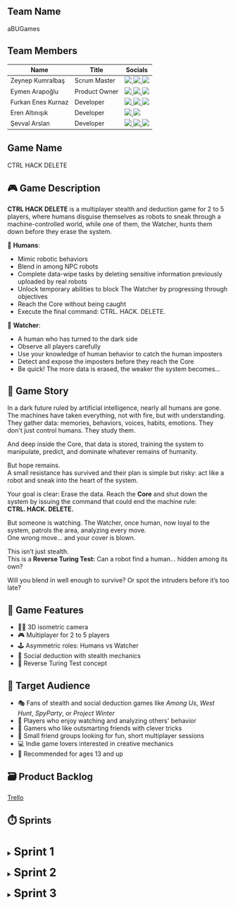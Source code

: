 ## Team Name
aBUGames

## Team Members

| Name               | Title          | Socials                                                                                                                                                                                                                                                                                                                                                                                                                                                                    |
|--------------------|----------------|----------------------------------------------------------------------------------------------------------------------------------------------------------------------------------------------------------------------------------------------------------------------------------------------------------------------------------------------------------------------------------------------------------------------------------------------------------------------------|
| Zeynep Kumralbaş   | Scrum Master   | <a href="https://www.linkedin.com/in/zeynep-kumralbas/"><img src="https://cdn.jsdelivr.net/gh/devicons/devicon/icons/linkedin/linkedin-original.svg" width="24"/>                  <a href="https://github.com/ZeynepKumralbas"><img src="https://cdn.jsdelivr.net/gh/devicons/devicon/icons/github/github-original.svg" width="24"/>       <a href="https://zeynepkumralbas.itch.io/"><img src="https://static.itch.io/images/itchio-textless-black.svg" width="24"/></a> |
| Eymen Arapoğlu     | Product Owner  | <a href="https://www.linkedin.com/in/eymen-arapo%C4%9Flu-3543a8262/"><img src="https://cdn.jsdelivr.net/gh/devicons/devicon/icons/linkedin/linkedin-original.svg" width="24"/>     <a href="https://github.com/Eymen179"><img src="https://cdn.jsdelivr.net/gh/devicons/devicon/icons/github/github-original.svg" width="24"/>              <a href="https://eymen179.itch.io/"><img src="https://static.itch.io/images/itchio-textless-black.svg" width="24"/></a>        |
| Furkan Enes Kurnaz | Developer      | <a href="https://www.linkedin.com/in/furkan-enes-kurnaz-906999236/"><img src="https://cdn.jsdelivr.net/gh/devicons/devicon/icons/linkedin/linkedin-original.svg" width="24"/>      <a href="https://github.com/FurkanEnesKurnaz"><img src="https://cdn.jsdelivr.net/gh/devicons/devicon/icons/github/github-original.svg" width="24"/>      <a href="https://furkankurnaz.itch.io/"><img src="https://static.itch.io/images/itchio-textless-black.svg" width="24"/></a>    |
| Eren Altınışık     | Developer      | <a href="https://www.linkedin.com/in/erenaltinisik/"><img src="https://cdn.jsdelivr.net/gh/devicons/devicon/icons/linkedin/linkedin-original.svg" width="24"/>                     <a href="https://github.com/goldenlight97"><img src="https://cdn.jsdelivr.net/gh/devicons/devicon/icons/github/github-original.svg" width="24"/>                                                                                                                                        |
| Şevval Arslan      | Developer      | <a href="https://www.linkedin.com/in/%C5%9Fevval-arslan-039526256/"><img src="https://cdn.jsdelivr.net/gh/devicons/devicon/icons/linkedin/linkedin-original.svg" width="24"/>      <a href="http://github.com/iamsevval"><img src="https://cdn.jsdelivr.net/gh/devicons/devicon/icons/github/github-original.svg" width="24"/>              <a href="https://sevvalarslan.itch.io"><img src="https://static.itch.io/images/itchio-textless-black.svg" width="24"/></a>     |


## Game Name
CTRL HACK DELETE

<!--
## 🎮 Game Description
**CTRL HACK DELETE** is a multiplayer stealth and deduction game  for 2 to 5 players, where humans disguise themselves as robots to sneak through a machine-controlled world.

👤 **Humans**:
- Mimic robotic behaviors
- Sabotage the tasks completed by real robots
- Reach the Core without being caught

🔎 **Watcher**:
- Observe all players carefully
- Detect and expose the human imposters before they reach the Core

## 📖 Game Story
In a dark future ruled by artificial intelligence, nearly all humans are gone.  
But a small resistance remains  and their plan is simple but risky: act like a robot and sneak into the heart of the system.

Your goal is clear: reach the **Core** and issue the command that could end the machine rule:  
**CTRL. HACK. DELETE.**

But the robots are not blind. The Watcher patrols the area, analyzing every move. 
One wrong move... and your cover is blown.

Will you blend in well enough to survive? Or spot the intruders before it’s too late?

## 🧩 Game Features
- 🧍‍♂️ 3D isometric camera  
- 🎮 Multiplayer (2-5 players)
- 🕹️ Asymmetric roles: Humans vs Watcher
- 🧠 Social deduction with stealth mechanics

## 🎯 Target Audience
- 🎭 Fans of stealth and social deduction games like *Among Us*, *West Hunt*, *SpyParty*, or *Project Winter*  
- 👀 Players who enjoy watching and analyzing others' behavior  
- 🧠 Gamers who like outsmarting friends with clever tricks  
- 👥 Small friend groups looking for fun, short multiplayer sessions  
- 💻 Indie game lovers interested in creative mechanics  
- 🔞 Recommended for ages 13 and up
-->

## 🎮 Game Description
**CTRL HACK DELETE** is a multiplayer stealth and deduction game for 2 to 5 players, where humans disguise themselves as robots to sneak through a machine-controlled world, while one of them, the Watcher, hunts them down before they erase the system.

👤 **Humans**:
- Mimic robotic behaviors
- Blend in among NPC robots
- Complete data-wipe tasks by deleting sensitive information previously uploaded by real robots
- Unlock temporary abilities to block The Watcher by progressing through objectives
- Reach the Core without being caught
- Execute the final command: CTRL. HACK. DELETE.

🔎 **Watcher**:
- A human who has turned to the dark side
- Observe all players carefully
- Use your knowledge of human behavior to catch the human imposters
- Detect and expose the imposters before they reach the Core
- Be quick! The more data is erased, the weaker the system becomes...

## 📖 Game Story
In a dark future ruled by artificial intelligence, nearly all humans are gone.  
The machines have taken everything, not with fire, but with understanding.
They gather data: memories, behaviors, voices, habits, emotions.
They don't just control humans. They study them.

And deep inside the Core, that data is stored, training the system to manipulate, predict, and dominate whatever remains of humanity.

But hope remains.  
A small resistance has survived and their plan is simple but risky: act like a robot and sneak into the heart of the system.

Your goal is clear: Erase the data. Reach the **Core** and shut down the system by issuing the command that could end the machine rule:  
**CTRL. HACK. DELETE.**

But someone is watching. The Watcher, once human, now loyal to the system, patrols the area, analyzing every move.  
One wrong move... and your cover is blown.

This isn’t just stealth.  
This is a **Reverse Turing Test:** 
Can a robot find a human… hidden among its own?

Will you blend in well enough to survive? Or spot the intruders before it’s too late?

## 🧩 Game Features
- 🧍‍♂️ 3D isometric camera  
- 🎮 Multiplayer for 2 to 5 players
- 🕹️ Asymmetric roles: Humans vs Watcher
- 🧠 Social deduction with stealth mechanics
- 🤖 Reverse Turing Test concept

## 🎯 Target Audience
- 🎭 Fans of stealth and social deduction games like *Among Us*, *West Hunt*, *SpyParty*, or *Project Winter*  
- 👀 Players who enjoy watching and analyzing others' behavior  
- 🧠 Gamers who like outsmarting friends with clever tricks  
- 👥 Small friend groups looking for fun, short multiplayer sessions  
- 💻 Indie game lovers interested in creative mechanics  
- 🔞 Recommended for ages 13 and up


## 🗃️ Product Backlog
[Trello](https://trello.com/invite/b/68582bb91c557a8922e77594/ATTIdcd19b358bfb2d774811755d1cf56501AEFE1FCE/yzta-bootcamp)

## ⏱️ Sprints
<br/>
<details>
  <summary><span style="font-size: 1.8em; font-weight: bold;"><strong> Sprint 1 </strong> </span></summary>
  <br/>

  <span style="font-size: 1.3em; font-weight: bold;"><strong>Sprint Notes:</strong></span>
  <ul>
    <li>The first sprint runs from 21.06.2025 to 06.07.2025.</li>
    <li>The team will spend the first 4 days deciding on the game and its core concept. Once finalized, development tasks will begin.</li>
    <li>WhatsApp is chosen for daily communication, and Slack will be used for meetings.</li>
    <li>Trello is selected as the project management tool.</li>
    <li>The Unity version 2022.3.62f1 is selected for development.</li>
    <li>All project-related documents-such as the GDD, assets, and useful tutorial links-are being collected in a shared drive, which will be made available <a href="https://docs.google.com/spreadsheets/d/1UA6Lbe0VZeKEjKApvO1Zaipfry5AQ53mlFhx4ICyTPQ/edit?usp=sharing" target="_blank">here</a> at the end of the project.</li>
    <li>Responsibilities, including coding/development and design tasks, are assigned and shared among team members for this sprint.</li>
      <li>
      The goals for this sprint include:
      <ul>
        <li>Finding character and environment assets related to the game concept,</li>
        <li>Setting up the multiplayer system and enabling 2-player control,</li>
        <li>Developing NPCs that move around randomly,</li>
        <li>Designing a basic game scene, and</li>
        <li>Creating the main menu.</li>
      </ul>
    </li>
    <li>
      By the end of the sprint, the team aims to deliver a playable multiplayer prototype, featuring:
      <ul>
        <li>Basic assets,</li>
        <li>A functional main menu, and</li>
        <li>NPCs that wander randomly within the game scene.</li>
      </ul>
    </li>
    <li> Potential risks include slower progress from team members who are currently working or attending job interviews.
    </li>
    <li>
      Project Structure & Planning:
      <ul>
        <li>User personas and user stories are documented alongside the project backlog in Trello.</li>
        <li>Each user story is linked to a user persona; each task is associated with a specific user story.</li>
        <li>All tasks are assigned to one of the three sprints based on development priorities.</li>
      </ul>
    </li>
  </ul>

  <span style="font-size: 1.3em; font-weight: bold;"><strong>Estimated Points to Complete:</strong></span>
    38/164

  <span style="font-size: 1.3em; font-weight: bold;"><strong>Point Completion Logic:</strong></span>
  To estimate the effort required for each task, we adopted the Fibonacci-based point system (1, 2, 3, 5, 8). We chose this approach because it effectively captures the relative complexity and inherent uncertainty of tasks better than strict time-based estimates.
  As a newly formed team working with unfamiliar systems-such as multiplayer networking, NPC behaviors, and synchronized interactions-we anticipate unpredictability in assessing task difficulty. The Fibonacci sequence’s increasing gaps allow us to naturally express this uncertainty by giving larger tasks proportionally greater weight.
  This method also promotes better communication and shared understanding within the team, as it encourages discussion about task scope and complexity rather than exact time predictions, which are often unreliable in our context. By focusing on relative effort instead of absolute hours, we can plan sprints more clearly, balance workloads more effectively, and adapt quickly as our knowledge improves throughout development.
  Overall, Fibonacci estimation aligns well with our team’s experience level and project nature, making it a practical and flexible choice for managing effort estimation.    

  <span style="font-size: 1.3em; font-weight: bold;"><strong>Daily Scrum:</strong></span>
  Daily updates and quick discussions are shared through WhatsApp, and meetings take place on Slack. <a href="https://github.com/ZeynepKumralbas/CtrlHackDelete/tree/main/ProjectManagement/Sprint1/DailyScrum" target="_blank">Sprint 1 Daily Scrum</a>

  <span style="font-size: 1.3em; font-weight: bold;"><strong>Sprint Board Update:</strong></span>
  Task categories on the Trello board are color-coded for clarity:

  <p align="center">
    <img src="https://raw.githubusercontent.com/ZeynepKumralbas/CtrlHackDelete/refs/heads/main/ProjectManagement/Sprint1/TrelloBoard/ColorLegend.png" alt="Trello Board Color Legend" style="width:50%;"  />
    <br/><em>Figure 1.1: Trello Board Color Legend</em>
  </p>

  <p align="center">
    <img src="https://raw.githubusercontent.com/ZeynepKumralbas/CtrlHackDelete/main/ProjectManagement/Sprint1/TrelloBoard/TrelloBoardUpdate.png" alt="Trello Board" width="400" />
    <br/><em>Figure 1.2: Trello Board</em>
  </p>

  <br/>
  <span style="font-size: 1.3em; font-weight: bold;"><strong>Game Status Screenshots:</strong></span>
  <br/>
  <br/>
  <p align="center">
    <img src="https://raw.githubusercontent.com/ZeynepKumralbas/CtrlHackDelete/main/ProjectManagement/Sprint1/GameStatusScreenshots/RobotAsset.png" alt="Robot Asset" width="400" />
    <br/><em>Figure 1.3: Robot Asset</em>
  </p>

  <p align="center">
    <img src="https://raw.githubusercontent.com/ZeynepKumralbas/CtrlHackDelete/main/ProjectManagement/Sprint1/GameStatusScreenshots/MenuFindRoom.png" alt="Find Room" width="400"/>
    <br/><em>Figure 1.4: Find Room Menu</em>
  </p>

  <p align="center">
    <img src="https://raw.githubusercontent.com/ZeynepKumralbas/CtrlHackDelete/main/ProjectManagement/Sprint1/GameStatusScreenshots/MenuTeamSelection.png" alt="Team Selection Menu" width="400"/>
    <br/><em>Figure 1.5: Team Selection Menu</em>
  </p>

  <p align="center">
    <img src="https://raw.githubusercontent.com/ZeynepKumralbas/CtrlHackDelete/main/ProjectManagement/Sprint1/GameStatusScreenshots/GameWith2OnlinePlayers.png" alt="Game Scene with 2 Online Players" width="400"/>
    <br/><em>Figure 1.6: Game Scene with 2 Online Players</em>
  </p>

  <p align="center">
    <img src="https://raw.githubusercontent.com/ZeynepKumralbas/CtrlHackDelete/main/ProjectManagement/Sprint1/GameStatusScreenshots/NPCsWanderingAround.png" alt="NPCs Wandering Around" width="400"/>
    <br/><em>Figure 1.7: NPCs Wandering Around</em>
  </p>
    
  <br/>
  <span style="font-size: 1.3em; font-weight: bold;"><strong>Sprint Review:</strong></span>
  During Sprint 1, the team aimed to build the foundation of the game by setting up the multiplayer infrastructure, implementing character control, NPC movement, developing the team selection menu, and designing the main menu.
  Most of the planned goals were successfully completed and integrated into a playable prototype. Minor bugs remain, which will be addressed in Sprint 2.
  Due to limited availability of some team members, caused by ongoing work or interview commitments, the team was able to complete 31 out of the estimated 38 points for this sprint, still covering nearly all core objectives.

  <br/>
  <br/>
  <span style="font-size: 1.3em; font-weight: bold;"><strong>Sprint Retrospective:</strong></span>
  During this sprint, the team collaborated effectively and successfully met most of the planned goals. However, two main challenges were identified:
  <ul>
    <li><strong>File Management:</strong> Some difficulties occurred during merge operations due to inconsistent or unclear file naming conventions. A clearer and unified naming strategy will be adopted for future work.</li>
    <li><strong>Time Constraints:</strong> Certain members had limited availability due to professional responsibilities. To address this, one team member has been assigned to support their workload-particularly focusing on UI/design tasks-in the upcoming sprint.</li>
  </ul>
  <p>These insights will help guide improvements in workflow and collaboration throughout the rest of the project.</p>
  </details>


<br/>
<details>
  <summary><span style="font-size: 1.8em; font-weight: bold;"><strong> Sprint 2 </strong> </span></summary>
  <br/>

  <span style="font-size: 1.3em; font-weight: bold;"><strong>Sprint Notes:</strong></span>
  <ul>
    <li>The second sprint runs from 07.07.2025 to 20.07.2025.</li>
    <li>The team decided to meet daily to speed up the development process and resolve blockers more efficiently.</li>
    <li>WhatsApp is used for daily updates, while Slack is used for regular meetings.<li>
      The goals for this sprint include:
      <ul>
        <li>Testing the game developed during Sprint 1 and fixing any identified bugs,</li>
        <li>Developing the Watcher role and its interaction with players,</li>
        <li>Implementing the player sabotage mechanic towards the Watcher,</li>
        <li>Creating task-based NPCs with animation support,</li>
        <li>Designing and refining the game scene, and</li>
        <li>Improving the main menu UI.</li>
      </ul>
    <li>
      By the end of the sprint, the team aims to deliver a playable multiplayer prototype, featuring:
      <ul>
        <li>Player and Watcher interaction,</li>
        <li>Task-based NPCs functioning within the game scene,</li>
        <li>A fully designed and functional main menu, and</li>
        <li>A complete game environment where the main gameplay takes place.</li>
      </ul>
    </li>
  <li> Potential risks include slower progress from the team members who are currently working.

    
  </ul>

  <span style="font-size: 1.3em; font-weight: bold;"><strong>Estimated Points to Complete:</strong></span>
   79/133

  <span style="font-size: 1.3em; font-weight: bold;"><strong>Point Completion Logic:</strong></span>
  The task points were estimated using the Fibonacci-based point system.
  A total of 133 points remain across Sprint 2 and Sprint 3.
  For this sprint, 79 points were planned, including 7 points carried over from Sprint 1 and 72 points newly assigned to Sprint 2.

  <span style="font-size: 1.3em; font-weight: bold;"><strong>Daily Scrum:</strong></span>
  Daily updates and quick discussions are shared through WhatsApp, and meetings take place on Slack. <a href="https://github.com/ZeynepKumralbas/CtrlHackDelete/tree/main/ProjectManagement/Sprint2/DailyScrum" target="_blank">Sprint 2 Daily Scrum</a>

  <span style="font-size: 1.3em; font-weight: bold;"><strong>Sprint Board Update:</strong></span>
  Task categories on the Trello board are updated. Color-coding is used to clearly indicate task status and priority:
  <p align="center">
    <img src="https://raw.githubusercontent.com/ZeynepKumralbas/CtrlHackDelete/refs/heads/main/ProjectManagement/Sprint2/TrelloBoard/ColorLegend.png" alt="Trello Board Color Legend" style="width:50%;"  />
    <br/><em>Figure 2.1: Trello Board Color Legend</em>
  </p>

  <p align="center">
    <img src="https://raw.githubusercontent.com/ZeynepKumralbas/CtrlHackDelete/refs/heads/main/ProjectManagement/Sprint2/TrelloBoard/TrelloBoardUpdate.png" alt="Trello Board Color Legend" style="width:50%;"  />
    <br/><em>Figure 2.2: Trello Board</em>
  </p>

  <br/>
  <span style="font-size: 1.3em; font-weight: bold;"><strong>Game Status Screenshots:</strong></span>
  <br/>
  <br/>

  <p align="center">
    <img src="https://raw.githubusercontent.com/ZeynepKumralbas/CtrlHackDelete/refs/heads/main/ProjectManagement/Sprint2/GameStatusScreenshots/WatcherAndRobotAssets.png" alt="Robot Asset" width="400" />
    <br/><em>Figure 2.3: Watcher and Robot Asset</em>
  </p>

  <p align="center">
    <img src="https://raw.githubusercontent.com/ZeynepKumralbas/CtrlHackDelete/refs/heads/main/ProjectManagement/Sprint2/GameStatusScreenshots/MainMenu.jpeg" alt="Robot Asset" width="400" />
    <br/><em>Figure 2.4: Main Menu</em>
  </p>

  <p align="center">
    <img src="https://raw.githubusercontent.com/ZeynepKumralbas/CtrlHackDelete/refs/heads/main/ProjectManagement/Sprint2/GameStatusScreenshots/TeamSelection.jpeg" alt="Robot Asset" width="400" />
    <br/><em>Figure 2.5: Team Selection Menu</em>
  </p>

  <p align="center">
    <img src="https://raw.githubusercontent.com/ZeynepKumralbas/CtrlHackDelete/refs/heads/main/ProjectManagement/Sprint2/GameStatusScreenshots/WatcherSabotage1.png" alt="Robot Asset" width="400" />
    <br/><em>Figure 2.6: Human Sabotage 1 to Watcher</em>
  </p>

  <p align="center">
    <img src="https://raw.githubusercontent.com/ZeynepKumralbas/CtrlHackDelete/refs/heads/main/ProjectManagement/Sprint2/GameStatusScreenshots/WatcherSabotage2.png" alt="Robot Asset" width="400" />
    <br/><em>Figure 2.7: Human Sabotage 2 to Watcher</em>
  </p>

  <p align="center">
    <img src="https://raw.githubusercontent.com/ZeynepKumralbas/CtrlHackDelete/refs/heads/main/ProjectManagement/Sprint2/GameStatusScreenshots/WatcherSabotage3.png" alt="Robot Asset" width="400" />
    <br/><em>Figure 2.8: Human Sabotage 3 to Watcher</em>
  </p>

  <p align="center">
    <img src="https://raw.githubusercontent.com/ZeynepKumralbas/CtrlHackDelete/refs/heads/main/ProjectManagement/Sprint2/GameStatusScreenshots/TaskBasedNPC.png" alt="Robot Asset" width="400" />
    <br/><em>Figure 2.9: Task-based NPCs</em>
  </p>

  <p align="center">
    <img src="http://raw.githubusercontent.com/ZeynepKumralbas/CtrlHackDelete/refs/heads/main/ProjectManagement/Sprint2/GameStatusScreenshots/GameScene.png" alt="Robot Asset" width="400" />
    <br/><em>Figure 2.10: Basic Game Scene</em>
  </p>

  <br/>
  <span style="font-size: 1.3em; font-weight: bold;"><strong>Sprint Review:</strong></span>
    The team aimed to implement Watcher control mechanics, task-based NPCs, the sabotage system, enhancements to the main menu and designing the environment.
    Most of the planned goals were successfully completed and integrated into the game. A new playable prototype now includes NPCs with basic task-based behaviors and Watcher-player interactions.
    Minor bugs and optimization issues were noted and will be addressed during Sprint 3.
    Some tasks planned for Sprint 2 could not be completed due to the environment not being fully implemented.
    All remaining tasks from Sprint 1 have been completed.
    The team was able to complete 57 out of the estimated 79 points for this sprint.
  <br/>
  <br/>
  <span style="font-size: 1.3em; font-weight: bold;"><strong>Sprint Retrospective:</strong></span>
  <ul>  
    <li>The team maintained strong collaboration, and daily communication helped resolve blockers quickly.</li>
    <li>As development progressed and the need for multiple developers to now work within the same scene, potential merge conflicts became a concern.</li>
    <li>To minimize these conflicts, the team decided to work with modular prefabs inside the shared scene, allowing individual components to be edited independently.</li>
    <li>The remaining tasks from Sprint 2 have been prioritized and are scheduled for completion in the early days of Sprint 3.</li>
  </ul>
</details>

<br/>
<details>
  <summary><span style="font-size: 1.8em; font-weight: bold;"><strong> Sprint 3 </strong> </span></summary>
  <br/>

  <span style="font-size: 1.3em; font-weight: bold;"><strong>Sprint Notes:</strong></span>
  <ul>
    <li>The third sprint runs from 21.07.2025 to 03.08.2025.</li>
    <li>WhatsApp is used for daily updates, while Slack is used for regular meetings.<li>
      The goals for this sprint include:
      <ul>
        <li>Testing the game developed during Sprint 2 and fixing any identified bugs,</li>
        <li>Complete any unfinished tasks from Sprint 2 in the early days of Sprint 3,</li>
        <li>Integrate VFX and sound effects to enhance game feedback and atmosphere,</li>
        <li>Establish the narrative structure of the game through cutscenes,</li>
        <li>Conduct multiplayer testing, including synchronization of the players,</li>
        <li>Perform final polishing to improve overall gameplay experience.</li>
      </ul>
    <li>
      By the end of the sprint, the team aims to deliver a playable multiplayer prototype, featuring:
      <ul>
        <li>A fully implemented and tested game,</li>
        <li>Functional Human (imposter), NPC and Watcher mechanics,</li>
        <li>Integrated cutscenes, VFX, and audio for a complete game experience.</li>
      </ul>
    </li>
  <li> Potential risks include slower progress from the team members who are currently working.

    
  </ul>

  <span style="font-size: 1.3em; font-weight: bold;"><strong>Estimated Points to Complete:</strong></span>
   76/76

  <span style="font-size: 1.3em; font-weight: bold;"><strong>Point Completion Logic:</strong></span>
  The task points were estimated using the Fibonacci-based point system.
  A total of 76 points remain across Sprint 3.
  For this sprint, 76 points were planned, including 22 points carried over from Sprint 2 and 55 points newly assigned to Sprint 3.

  <span style="font-size: 1.3em; font-weight: bold;"><strong>Daily Scrum:</strong></span>
  Daily updates and quick discussions are shared through WhatsApp, and meetings take place on Slack. <a href="https://github.com/ZeynepKumralbas/CtrlHackDelete/tree/main/ProjectManagement/Sprint3/DailyScrum" target="_blank">Sprint 3 Daily Scrum</a>

  <span style="font-size: 1.3em; font-weight: bold;"><strong>Sprint Board Update:</strong></span>
  Task categories on the Trello board unchanged. Color-coding is used to clearly indicate task status and priority:
  <p align="center">
    <img src="https://raw.githubusercontent.com/ZeynepKumralbas/CtrlHackDelete/refs/heads/main/ProjectManagement/Sprint3/TrelloBoard/ColorLegend.png" alt="Trello Board Color Legend" style="width:50%;"  />
    <br/><em>Figure 3.1: Trello Board Color Legend</em>
  </p>
  
<!--
  <p align="center">
    <img src="https://raw.githubusercontent.com/ZeynepKumralbas/CtrlHackDelete/refs/heads/main/ProjectManagement/Sprint2/TrelloBoard/TrelloBoardUpdate.png" alt="Trello Board Color Legend" style="width:50%;"  />
    <br/><em>Figure 3.2: Trello Board</em>
  </p>
  -->

  <br/>
  <span style="font-size: 1.3em; font-weight: bold;"><strong>Game Status Screenshots:</strong></span>
  <br/>
  <br/>

  <!--
  <p align="center">
    <img src="https://raw.githubusercontent.com/ZeynepKumralbas/CtrlHackDelete/refs/heads/main/ProjectManagement/Sprint2/GameStatusScreenshots/WatcherAndRobotAssets.png" alt="Robot Asset" width="400" />
    <br/><em>Figure 2.3: Watcher and Robot Asset</em>
  </p>

  <p align="center">
    <img src="https://raw.githubusercontent.com/ZeynepKumralbas/CtrlHackDelete/refs/heads/main/ProjectManagement/Sprint2/GameStatusScreenshots/MainMenu.jpeg" alt="Robot Asset" width="400" />
    <br/><em>Figure 2.4: Main Menu</em>
  </p>

  <p align="center">
    <img src="https://raw.githubusercontent.com/ZeynepKumralbas/CtrlHackDelete/refs/heads/main/ProjectManagement/Sprint2/GameStatusScreenshots/TeamSelection.jpeg" alt="Robot Asset" width="400" />
    <br/><em>Figure 2.5: Team Selection Menu</em>
  </p>

  <p align="center">
    <img src="https://raw.githubusercontent.com/ZeynepKumralbas/CtrlHackDelete/refs/heads/main/ProjectManagement/Sprint2/GameStatusScreenshots/WatcherSabotage1.png" alt="Robot Asset" width="400" />
    <br/><em>Figure 2.6: Human Sabotage 1 to Watcher</em>
  </p>

  <p align="center">
    <img src="https://raw.githubusercontent.com/ZeynepKumralbas/CtrlHackDelete/refs/heads/main/ProjectManagement/Sprint2/GameStatusScreenshots/WatcherSabotage2.png" alt="Robot Asset" width="400" />
    <br/><em>Figure 2.7: Human Sabotage 2 to Watcher</em>
  </p>

  <p align="center">
    <img src="https://raw.githubusercontent.com/ZeynepKumralbas/CtrlHackDelete/refs/heads/main/ProjectManagement/Sprint2/GameStatusScreenshots/WatcherSabotage3.png" alt="Robot Asset" width="400" />
    <br/><em>Figure 2.8: Human Sabotage 3 to Watcher</em>
  </p>

  <p align="center">
    <img src="https://raw.githubusercontent.com/ZeynepKumralbas/CtrlHackDelete/refs/heads/main/ProjectManagement/Sprint2/GameStatusScreenshots/TaskBasedNPC.png" alt="Robot Asset" width="400" />
    <br/><em>Figure 2.9: Task-based NPCs</em>
  </p>

  <p align="center">
    <img src="http://raw.githubusercontent.com/ZeynepKumralbas/CtrlHackDelete/refs/heads/main/ProjectManagement/Sprint2/GameStatusScreenshots/GameScene.png" alt="Robot Asset" width="400" />
    <br/><em>Figure 2.10: Basic Game Scene</em>
  </p>
  -->
  
  <br/>
  <span style="font-size: 1.3em; font-weight: bold;"><strong>Sprint Review:</strong></span>
    The team focused on finalizing the gameplay mechanics, integrating audio, polishing the overall gameplay experience, and delivering a stable multiplayer game. 
    Planned goals, including all remaining tasks from Sprint 2 and tasks defined in Sprint 3, were successfully completed and integrated into the game. 
    A final playable version of the game now includes the core mechanics envisioned in the GDD.
    The team was able to complete ... out of the estimated 76 points for this sprint.
  <br/>
  <br/>
  <span style="font-size: 1.3em; font-weight: bold;"><strong>Sprint Retrospective:</strong></span>
  <ul>  
    <li>The team maintained strong collaboration, and daily communication helped resolve blockers quickly.</li>
    <li>More time could have been allocated for balancing gameplay and testing edge cases.</li>
    <li>As the final sprint of the project, team members congratulated each other for their collaboration and dedication throughout the development process.</li>
  </ul>
</details>
